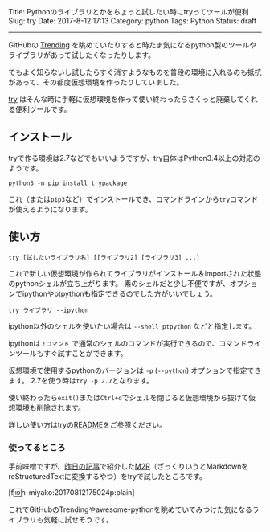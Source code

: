 Title: Pythonのライブラリとかをちょっと試したい時にtryってツールが便利
Slug: try
Date: 2017-8-12 17:13
Category: python
Tags: Python
Status: draft

----

GitHubの [Trending](https://github.com/trending) を眺めていたりすると時たま気になるpython製のツールやライブラリがあって試したくなったりします。

でもよく知らないし試したらすぐ消すようなものを普段の環境に入れるのも抵抗があって、その都度仮想環境を作ったりしていました。

[try](https://github.com/timofurrer/try) はそんな時に手軽に仮想環境を作って使い終わったらさくっと廃棄してくれる便利ツールです。

<!--more-->

## インストール

tryで作る環境は2.7などでもいいようですが、try自体はPython3.4以上の対応のようです。

```
python3 -m pip install trypackage
```

これ（または`pip3`など）でインストールでき、コマンドラインから`try`コマンドが使えるようになります。

## 使い方

```
try [試したいライブラリ名] [[ライブラリ2] [ライブラリ3] ...]
```

これで新しい仮想環境が作られてライブラリがインストール＆importされた状態のpythonシェルが立ち上がります。
素のシェルだと少し不便ですが、オプションでipythonやptpythonも指定できるのでした方がいいでしょう。

```
try ライブラリ --ipython
```

ipython以外のシェルを使いたい場合は `--shell ptpython` などと指定します。

ipythonは `!コマンド` で通常のシェルのコマンドが実行できるので、コマンドラインツールもすぐ試すことができます。

仮想環境で使用するpythonのバージョンは `-p` (`--python`) オプションで指定できます。
2.7を使う時は`try -p 2.7`となります。

使い終わったら`exit()`または`Ctrl+d`でシェルを閉じると仮想環境から抜けて仮想環境も削除されます。

詳しい使い方はtryの[README](https://github.com/timofurrer/try)をご参照ください。

### 使ってるところ

手前味噌ですが、[昨日の記事](http://h-miyako.hatenablog.com/entry/2017/08/11/133620)で紹介した[M2R](https://github.com/miyakogi/m2r)（ざっくりいうとMarkdownをreStructuredTextに変換するやつ）をtryで試したところです。

[f:id:h-miyako:20170812175024p:plain]

これでGitHubのTrendingやawesome-pythonを眺めていてみつけた気になるライブラリも気軽に試せそうです。

